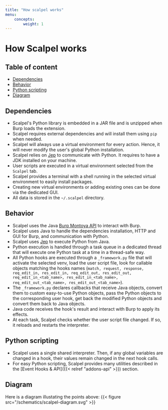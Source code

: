 ```yaml
---
title: "How scalpel works"
menu:
    concepts:
        weight: 1
---
```


# How Scalpel works

## Table of content

- [Dependencies](#dependencies)
- [Behavior](#behavior)
- [Python scripting](#python-scripting)
- [Diagram](#diagram)

## Dependencies

-   Scalpel's Python library is embedded in a JAR file and is unzipped when Burp loads the extension.
-   Scalpel requires external dependencies and will install them using `pip` when needed.
-   Scalpel will always use a virtual environment for every action. Hence, it will never modify the user's global Python installation.
-   Scalpel relies on [Jep](https://github.com/ninia/jep/) to communicate with Python. It requires to have a JDK installed on your machine.
-   User scripts are executed in a virtual environment selected from the `Scalpel` tab.
-   Scalpel provides a terminal with a shell running in the selected virtual environment to easily install packages.
-   Creating new virtual environments or adding existing ones can be done via the dedicated GUI.
-   All data is stored in the `~/.scalpel` directory.

## Behavior

-   Scalpel uses the Java [Burp Montoya API](https://portswigger.net/burp/documentation/desktop/extensions) to interact with Burp.
-   Scalpel uses Java to handle the dependencies installation, HTTP and GUI for Burp, and communication with Python.
-   Scalpel uses [Jep](https://github.com/ninia/jep/) to execute Python from Java.
-   Python execution is handled through a task queue in a dedicated thread that will execute one Python task at a time in a thread-safe way.
-   All Python hooks are executed through a `_framework.py` file that will activate the selected venv, load the user script file, look for callable objects matching the hooks names (`match, request, response, req_edit_in, res_edit_in, req_edit_out, res_edit_out, req_edit_in_<tab_name>, res_edit_in_<tab_name>, req_edit_out_<tab_name>, res_edit_out_<tab_name>`).
-   The `_framework.py` declares callbacks that receive Java objects, convert them to custom easy-to-use Python objects, pass the Python objects to the corresponding user hook, get back the modified Python objects and convert them back to Java objects.
-   Java code receives the hook's result and interact with Burp to apply its effects.
-   At each task, Scalpel checks whether the user script file changed. If so, it reloads and restarts the interpreter.

## Python scripting

-   Scalpel uses a single shared interpreter. Then, if any global variables are changed in a hook, their values remain changed in the next hook calls.
-   For easy Python scripting, Scalpel provides many utilities described in the [Event Hooks & API]({{< relref "addons-api" >}}) section.

## Diagram

Here is a diagram illustating the points above:
{{< figure src="/schematics/scalpel-diagram.svg" >}}
